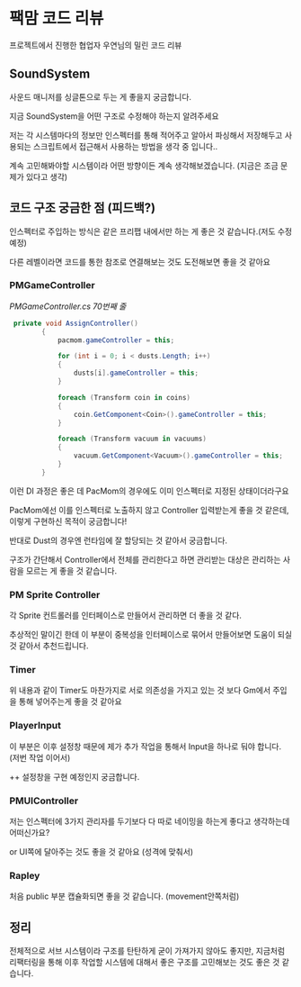 # 팩맘 코드 리뷰

프로젝트에서 진행한 협업자 우연님의 밀린 코드 리뷰

## SoundSystem

사운드 매니저를 싱글톤으로 두는 게 좋을지 궁금합니다.

지금 SoundSystem을 어떤 구조로 수정해야 하는지 알려주세요

저는 각 시스템마다의 정보만 인스펙터를 통해 적어주고 알아서 파싱해서 저장해두고 사용되는 스크립트에서 접근해서 사용하는 방법을 생각 중 입니다..

계속 고민해봐야할 시스템이라 어떤 방향이든 계속 생각해보겠습니다. (지금은 조금 문제가 있다고 생각)

## 코드 구조 궁금한 점 (피드백?)

인스펙터로 주입하는 방식은 같은 프리팹 내에서만 하는 게 좋은 것 같습니다.(저도 수정 예정)

다른 레벨이라면 코드를 통한 참조로 연결해보는 것도 도전해보면 좋을 것 같아요

### PMGameController

*PMGameController.cs 70번째 줄*
```cs
 private void AssignController()
        {
            pacmom.gameController = this;

            for (int i = 0; i < dusts.Length; i++)
            {
                dusts[i].gameController = this;
            }

            foreach (Transform coin in coins)
            {
                coin.GetComponent<Coin>().gameController = this;
            }

            foreach (Transform vacuum in vacuums)
            {
                vacuum.GetComponent<Vacuum>().gameController = this;
            }
        }
```

이런 DI 과정은 좋은 데 PacMom의 경우에도 이미 인스펙터로 지정된 상태이더라구요

PacMom에선 이를 인스펙터로 노출하지 않고 Controller 입력받는게 좋을 것 같은데, 이렇게 구현하신 목적이 궁금합니다!

반대로 Dust의 경우엔 런타임에 잘 할당되는 것 같아서 궁금합니다.

구조가 간단해서 Controller에서 전체를 관리한다고 하면 관리받는 대상은 관리하는 사람을 모르는 게 좋을 것 같습니다.

### PM Sprite Controller

각 Sprite 컨트롤러를 인터페이스로 만들어서 관리하면 더 좋을 것 같다.

추상적인 말이긴 한데 이 부분이 중복성을 인터페이스로 묶어서 만들어보면 도움이 되실 것 같아서 추천드립니다.

### Timer

위 내용과 같이 Timer도 마찬가지로 서로 의존성을 가지고 있는 것 보다 Gm에서 주입을 통해 넣어주는게 좋을 것 같아요

### PlayerInput

이 부분은 이후 설정창 때문에 제가 추가 작업을 통해서 Input을 하나로 둬야 합니다. (저번 작업 이어서)

++ 설정창을 구현 예정인지 궁금합니다.

### PMUIController

저는 인스펙터에 3가지 관리자를 두기보다 다 따로 네이밍을 하는게 좋다고 생각하는데 어떠신가요?

or UI쪽에 달아주는 것도 좋을 것 같아요 (성격에 맞춰서)

### Rapley

처음 public 부분 캡슐화되면 좋을 것 같습니다. (movement안쪽처럼)

## 정리

전체적으로 서브 시스템이라 구조를 탄탄하게 굳이 가져가지 않아도 좋지만, 지금처럼 리팩터링을 통해 이후 작업할 시스템에 대해서 좋은 구조를 고민해보는 것도 좋은 것 같습니다.